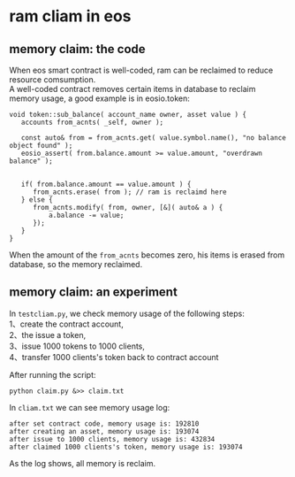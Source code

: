 # ram cliam in eos
## memory claim: the code
When eos smart contract is well-coded, ram can be reclaimed to reduce resource comsumption.  
A well-coded contract removes certain items in database to reclaim memory usage, a good example is in eosio.token:  
```
void token::sub_balance( account_name owner, asset value ) {
   accounts from_acnts( _self, owner );

   const auto& from = from_acnts.get( value.symbol.name(), "no balance object found" );
   eosio_assert( from.balance.amount >= value.amount, "overdrawn balance" );


   if( from.balance.amount == value.amount ) {
      from_acnts.erase( from ); // ram is reclaimd here
   } else {
      from_acnts.modify( from, owner, [&]( auto& a ) {
          a.balance -= value;
      });
   }
}
```
When the amount of the ```from_acnts``` becomes zero, his items is erased from database, so the memory reclaimed.


## memory claim: an experiment
In ```testcliam.py```, we check memory usage of the following steps:  
1、create the contract account,   
2、the issue a token,   
3、issue 1000 tokens to 1000 clients,  
4、transfer 1000 clients's token back to contract account  

After running the script:
```
python claim.py &>> claim.txt
```

In ```cliam.txt``` we can see memory usage log:
```
after set contract code, memory usage is: 192810
after creating an asset, memory usage is: 193074
after issue to 1000 clients, memory usage is: 432834
after claimed 1000 clients's token, memory usage is: 193074
```
As the log shows, all memory is reclaim.

